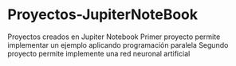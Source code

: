 # Proyectos-JupiterNoteBook
Proyectos creados en Jupiter Notebook
Primer proyecto permite implementar un ejemplo aplicando programación paralela
Segundo proyecto permite implemente una red neuronal artificial
